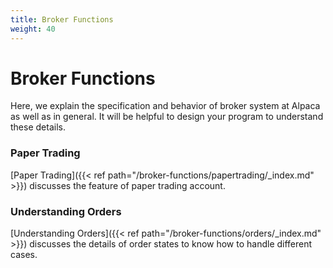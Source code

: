 ```yaml
---
title: Broker Functions
weight: 40
---
```


# Broker Functions

Here, we explain the specification and behavior of broker system at Alpaca
as well as in general. It will be helpful to design your program to
understand these details.

### Paper Trading
[Paper Trading]({{< ref path="/broker-functions/papertrading/_index.md" >}})
discusses the feature of paper trading account.

### Understanding Orders
[Understanding Orders]({{< ref path="/broker-functions/orders/_index.md" >}})
discusses the details of order states to know how to handle different cases.